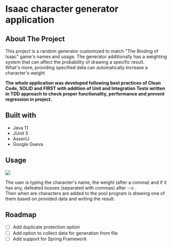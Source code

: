 # Isaac character generator application
## About The Project
This project is a random generator customized to match "The Binding of Isaac" game's names and usage.
The generator additionally has a weighting system that can affect the probability of drawing a specific result.  
What's more, providing specified data can automatically increase a character's weight

 **The whole application was developed following best practices of Clean Code, SOLID and FIRST with addition of Unit and 
Integration Tests written in TDD approach to check proper functionality, performance and prevent regression in project.**

## Built with
* Java 11
* JUnit 5
* AssertJ
* Google Gueva

## Usage
![](https://github.com/Rybaczek/isaac-character-generator-application/blob/master/Animation.gif)

The user is typing the character's name, the weight (after a comma) and if it has any, defeated bosses (separated with commas) after --c .     
Then when are characters are added to the pool program is drawing one of them based on provided data and writing the result.
## Roadmap
- [ ] Add duplicate protection option
- [ ] Add option to collect data for generation from file
- [ ] Add support for Spring Framework
